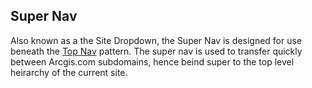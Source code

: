 ## Super Nav
Also known as a the Site Dropdown, the Super Nav is designed for use beneath the [Top Nav](top-nav) pattern. The super nav is used to transfer quickly between Arcgis.com subdomains, hence beind super to the top level heirarchy of the current site.